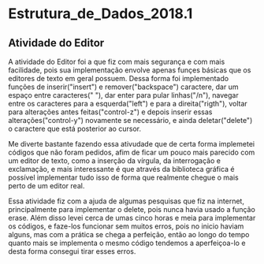 # Estrutura_de_Dados_2018.1

## Atividade do Editor

A atividade do Editor foi a que fiz com mais segurança e com mais facilidade, pois sua implementação envolve apenas funçes básicas que os editores de texto em geral possuem. Dessa forma foi implementado funções de inserir("insert") e remover("backspace") caractere, dar um espaço entre caracteres(" "), dar enter para pular linhas("/n"), navegar entre os caracteres para a esquerda("left") e para a direita("rigth"), voltar para alterações antes feitas("control-z") e depois inserir essas alterações("control-y") novamente se necessário, e ainda deletar("delete") o caractere que está posterior ao cursor.

Me diverte bastante fazendo essa ativudade que de certa forma implemetei códigos que não foram pedidos, afim de ficar um pouco mais parecido com um editor de texto, como a inserção da vírgula, da interrogação e exclamação, e mais interessante é que através da biblioteca gráfica é possível implementar tudo isso de forma que realmente chegue o mais perto de um editor real.

Essa atividade fiz com a ajuda de algumas pesquisas que fiz na internet, principalmente para implementar o delete, pois nunca havia usado a função erase. Além disso levei cerca de umas cinco horas e meia para implementar os códigos, e faze-los funcionar sem muitos erros, pois no inicio haviam alguns, mas com a prática se chega a perfeição, então ao longo do tempo quanto mais se implementa o mesmo código tendemos a aperfeiçoa-lo e desta forma consegui tirar esses erros.
